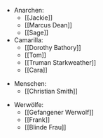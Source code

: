 - Anarchen:
	- [[Jackie]]
	- [[Marcus Dean]]
	- [[Sage]]
- Camarilla:
	- [[Dorothy Bathory]]
	- [[Tom]]
	- [[Truman Starkweather]]
	- [[Cara]]
* Menschen:
	* [[Christian Smith]]
- Werwölfe:
	- [[Gefangener Werwolf]]
	- [[Frank]]
	- [[Blinde Frau]]